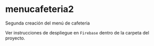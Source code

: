 # menucafeteria2
Segunda creación del menú de cafeteria

Ver instrucciones de despliegue en ```Firebase``` dentro de la carpeta del proyecto.